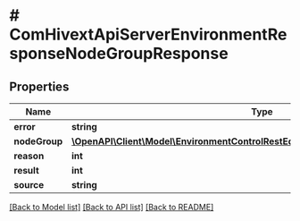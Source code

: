 # # ComHivextApiServerEnvironmentResponseNodeGroupResponse

## Properties

Name | Type | Description | Notes
------------ | ------------- | ------------- | -------------
**error** | **string** |  | [optional]
**nodeGroup** | [**\OpenAPI\Client\Model\EnvironmentControlRestEditnodegroupPostRequestNodeGroup**](EnvironmentControlRestEditnodegroupPostRequestNodeGroup.md) |  | [optional]
**reason** | **int** |  | [optional]
**result** | **int** |  | [optional]
**source** | **string** |  | [optional]

[[Back to Model list]](../../README.md#models) [[Back to API list]](../../README.md#endpoints) [[Back to README]](../../README.md)
